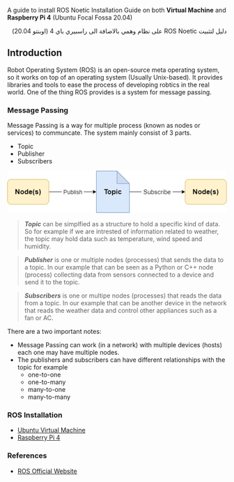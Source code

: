 A guide to install ROS Noetic Installation Guide on both **Virtual Machine** and **Raspberry Pi 4** (Ubuntu Focal Fossa 20.04)

<div dir="rtl">دليل لتثبيت ROS Noetic على نظام وهمي بالاضافة الى راسبيري باي 4 (اوبنتو 20.04)</div>

## Introduction 

Robot Operating System (ROS) is an open-source meta operating system, so it works on top of an operating system (Usually Unix-based). It provides libraries and tools to ease the process of developing robtics in the real world. One of the thing ROS provides is a system for message passing.

### Message Passing
Message Passing is a way for multiple process (known as nodes or services) to communcate. The system mainly consist of 3 parts.

- Topic
 - Publisher
 - Subscribers


![Message Passing](MP.png)


> ***Topic*** can be simplfied as a structure to hold a specific kind of data. So for example if we are intrested of information related to weather, the topic may hold data such as temperature, wind speed and humidity. 

> ***Publisher*** is one or multiple nodes (processes) that sends the data to a topic. In our example that can be seen as a Python or C++ node (process) collecting data from sensors connected to a device and send it to the topic.

> ***Subscribers*** is one or multipe nodes (processes) that reads the data from a topic. In our example that can be another device in the network that reads the weather data and control other appliances such as a fan or AC.

There are a two important notes:
- Message Passing can work (in a network) with multiple devices (hosts) each one may have multiple nodes.
- The publishers and subscribers can have different relationships with the topic for example
	- one-to-one
	- one-to-many
	- many-to-one
	- many-to-many
### ROS Installation
- [Ubuntu Virtual Machine]()
- [Raspberry Pi 4]()

### References
- [ROS Official Website]()
